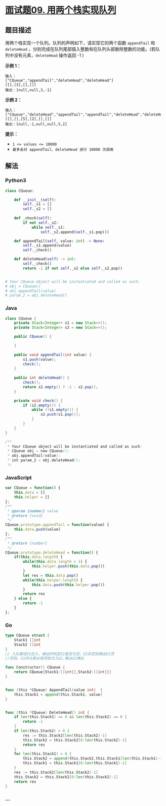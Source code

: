 # [面试题09. 用两个栈实现队列](https://leetcode-cn.com/problems/yong-liang-ge-zhan-shi-xian-dui-lie-lcof/)

## 题目描述
用两个栈实现一个队列。队列的声明如下，请实现它的两个函数 `appendTail` 和 `deleteHead` ，分别完成在队列尾部插入整数和在队列头部删除整数的功能。(若队列中没有元素，`deleteHead` 操作返回 -1 )

**示例 1：**

```
输入：
["CQueue","appendTail","deleteHead","deleteHead"]
[[],[3],[],[]]
输出：[null,null,3,-1]
```

**示例 2：**

```
输入：
["CQueue","deleteHead","appendTail","appendTail","deleteHead","deleteHead"]
[[],[],[5],[2],[],[]]
输出：[null,-1,null,null,5,2]
```

**提示：**

- `1 <= values <= 10000`
- `最多会对 appendTail、deleteHead 进行 10000 次调用`

## 解法
<!-- tabs:start -->

### **Python3**
```python
class CQueue:

    def __init__(self):
        self._s1 = []
        self._s2 = []
    
    def _check(self):
        if not self._s2:
            while self._s1:
                self._s2.append(self._s1.pop())

    def appendTail(self, value: int) -> None:
        self._s1.append(value)
        self._check()

    def deleteHead(self) -> int:
        self._check()
        return -1 if not self._s2 else self._s2.pop()


# Your CQueue object will be instantiated and called as such:
# obj = CQueue()
# obj.appendTail(value)
# param_2 = obj.deleteHead()
```

### **Java**
```java
class CQueue {
    private Stack<Integer> s1 = new Stack<>();
    private Stack<Integer> s2 = new Stack<>();

    public CQueue() {

    }
    
    public void appendTail(int value) {
        s1.push(value);
        check();
    }
    
    public int deleteHead() {
        check();
        return s2.empty() ? -1 : s2.pop();
    }

    private void check() {
        if (s2.empty()) {
            while (!s1.empty()) {
                s2.push(s1.pop());
            }
        }
    }
}

/**
 * Your CQueue object will be instantiated and called as such:
 * CQueue obj = new CQueue();
 * obj.appendTail(value);
 * int param_2 = obj.deleteHead();
 */
```

### **JavaScript**
```js
var CQueue = function() {
    this.data = []
    this.helper = []
};
/** 
 * @param {number} value
 * @return {void}
 */
CQueue.prototype.appendTail = function(value) {
    this.data.push(value)
};
/**
 * @return {number}
 */
CQueue.prototype.deleteHead = function() {
    if(this.data.length) {
        while(this.data.length > 1) {
            this.helper.push(this.data.pop())
        }
        let res = this.data.pop()
        while(this.helper.length) {
            this.data.push(this.helper.pop())
        }
        return res
    } else {
        return -1
    }
};
```

### **Go**

```go
type CQueue struct {
    Stack1 []int
    Stack2 []int
}
// 入队都往S1压入，弹出时判定S2是否为空，S2非空则弹出S2顶
//否则，S1的元素从栈顶依次入S2,再从S2弹出

func Constructor() CQueue {
    return CQueue{Stack1:[]int{},Stack2:[]int{}}
}


func (this *CQueue) AppendTail(value int)  {
    this.Stack1 = append(this.Stack1, value)
}


func (this *CQueue) DeleteHead() int {
    if len(this.Stack1) == 0 && len(this.Stack2) == 0 {
        return -1
    }
    if len(this.Stack2) > 0 {
        res := this.Stack2[len(this.Stack2)-1]
        this.Stack2 = this.Stack2[0:len(this.Stack2)-1]
        return res
    }
    for len(this.Stack1) > 0 {
        this.Stack2 = append(this.Stack2,this.Stack1[len(this.Stack1)-1])
        this.Stack1 = this.Stack1[0:len(this.Stack1)-1]
    }
    res := this.Stack2[len(this.Stack2)-1]
    this.Stack2 = this.Stack2[0:len(this.Stack2)-1]
    return res
}
```



### **...**

```

```

<!-- tabs:end -->